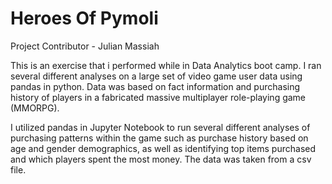 # Heroes Of Pymoli
Project Contributor - Julian Massiah

This is an exercise that i performed while in Data Analytics boot camp. I ran several different analyses on a large set of video game user data using pandas in python. Data was based on fact information and purchasing history of players in a fabricated massive multiplayer role-playing game (MMORPG).

I utilized pandas in Jupyter Notebook to run several different analyses of purchasing patterns within the game such as purchase history based on age and gender demographics, as well as identifying top items purchased and which players spent the most money. The data was taken from a csv file.  
